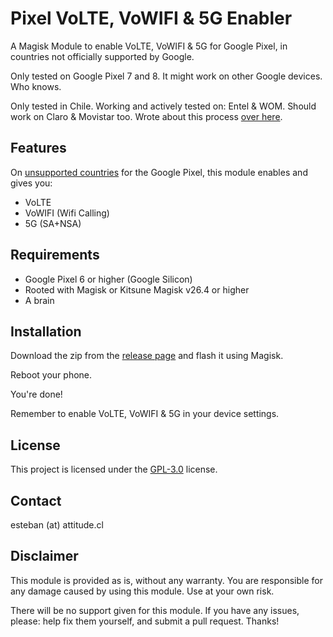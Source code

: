 # Pixel VoLTE, VoWIFI & 5G Enabler

A Magisk Module to enable VoLTE, VoWIFI & 5G for Google Pixel, in countries not officially supported by Google.

Only tested on Google Pixel 7 and 8. It might work on other Google devices. Who knows.

Only tested in Chile. Working and actively tested on: Entel & WOM. Should work on Claro & Movistar too. Wrote about this process [over here](https://actitud.xyz/blog/2024/habilitando-5g-volte-y-vowifi-en-un-google-pixel-chile/).

## Features

On [unsupported countries](https://pixel.withgoogle.com/5G/) for the Google Pixel, this module enables and gives you:

- VoLTE
- VoWIFI (Wifi Calling)
- 5G (SA+NSA)

## Requirements

- Google Pixel 6 or higher (Google Silicon)
- Rooted with Magisk or Kitsune Magisk v26.4 or higher
- A brain

## Installation

Download the zip from the [release page](https://github.com/TCattd/Pixel-VoLTE-VoWIFI-5G-Enabler/releases) and flash it using Magisk.

Reboot your phone.

You're done!

Remember to enable VoLTE, VoWIFI & 5G in your device settings.

## License
This project is licensed under the [GPL-3.0](https://www.gnu.org/licenses/gpl-3.0.en.html) license.

## Contact

esteban (at) attitude.cl

## Disclaimer

This module is provided as is, without any warranty. You are responsible for any damage caused by using this module. Use at your own risk.

There will be no support given for this module. If you have any issues, please: help fix them yourself, and submit a pull request. Thanks!
